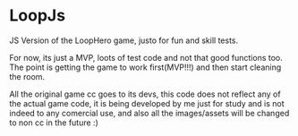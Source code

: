 # LoopJs
JS Version of the LoopHero game, justo for fun and skill tests.


For now, its just a MVP, loots of test code and not that good functions too.
The point is getting the game to work first(MVP!!!) and then start cleaning the room.



All the original game cc goes to its devs, this code does not reflect any of the actual game code, it is being developed by me just for study and is not indeed to any comercial use, and also all the images/assets will be changed to non cc in the future :) 
